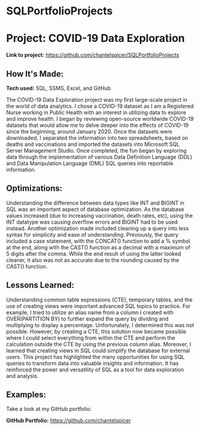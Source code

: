 # SQLPortfolioProjects

# Project: COVID-19 Data Exploration

**Link to project:** https://github.com/chantelspicer/SQLPortfolioProjects

## How It's Made:

**Tech used:** SQL, SSMS, Excel, and GitHub

The COVID-19 Data Exploration project was my first large-scale project in the world of data analytics. I chose a COVID-19 dataset as I am a Registered Nurse working in Public Health with an interest in utilizing data to explore and improve health. I began by reviewing open-source worldwide COVID-19 datasets that would allow me to delve deeper into the effects of COVID-19 since the beginning, around January 2020. Once the datasets were downloaded, I separated the information into two spreadsheets, based on deaths and vaccinations and imported the datasets into Microsoft SQL Server Management Studio. Once completed, the fun began by exploring data through the implementation of various Data Definition Language (DDL) and Data Manipulation Language (DML) SQL queries into reportable information.

## Optimizations:

Understanding the difference between data types like INT and BIGINT in SQL was an important aspect of database optimization. As the database values increased (due to increasing vaccination, death rates, etc), using the INT datatype was causing overflow errors and BIGINT had to be used instead. Another optimization made included cleaning up a query into less syntax for simplicity and ease of understanding. Previously, the query included a case statement, with the CONCAT() function to add a % symbol at the end, along with the CAST() function as a decimal with a maximum of 5 digits after the comma. While the end result of using the latter looked cleaner, it also was not as accurate due to the rounding caused by the CAST() function.

## Lessons Learned:

Understanding common table expressions (CTE), temporary tables, and the use of creating views were important advanced SQL topics to practice. For example, I tried to utilize an alias name from a column I created with OVER(PARTITION BY) to further expand the query by dividing and multiplying to display a percentage. Unfortunately, I determined this was not possible. However, by creating a CTE, this solution now became possible where I could select everything from within the CTE and perform the calculation outside the CTE by using the previous column alias. Moreover, I learned that creating views in SQL could simplify the database for external users. This project has highlighted the many opportunities for using SQL queries to transform data into valuable insights and information. It has reinforced the power and versatility of SQL as a tool for data exploration and analysis.

## Examples:
Take a look at my GitHub portfolio:

**GitHub Portfolio:** https://github.com/chantelspicer

